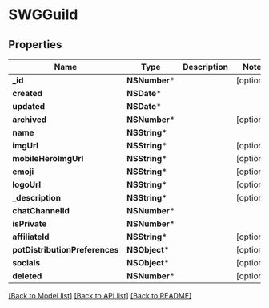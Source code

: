 # SWGGuild

## Properties
Name | Type | Description | Notes
------------ | ------------- | ------------- | -------------
**_id** | **NSNumber*** |  | [optional] 
**created** | **NSDate*** |  | 
**updated** | **NSDate*** |  | 
**archived** | **NSNumber*** |  | [optional] 
**name** | **NSString*** |  | 
**imgUrl** | **NSString*** |  | [optional] 
**mobileHeroImgUrl** | **NSString*** |  | [optional] 
**emoji** | **NSString*** |  | [optional] 
**logoUrl** | **NSString*** |  | [optional] 
**_description** | **NSString*** |  | [optional] 
**chatChannelId** | **NSNumber*** |  | 
**isPrivate** | **NSNumber*** |  | 
**affiliateId** | **NSString*** |  | [optional] 
**potDistributionPreferences** | **NSObject*** |  | [optional] 
**socials** | **NSObject*** |  | [optional] 
**deleted** | **NSNumber*** |  | [optional] 

[[Back to Model list]](../README.md#documentation-for-models) [[Back to API list]](../README.md#documentation-for-api-endpoints) [[Back to README]](../README.md)


